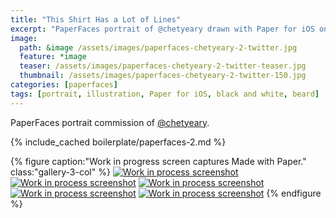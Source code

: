 ```yaml
---
title: "This Shirt Has a Lot of Lines"
excerpt: "PaperFaces portrait of @chetyeary drawn with Paper for iOS on an iPad."
image: 
  path: &image /assets/images/paperfaces-chetyeary-2-twitter.jpg 
  feature: *image
  teaser: /assets/images/paperfaces-chetyeary-2-twitter-teaser.jpg
  thumbnail: /assets/images/paperfaces-chetyeary-2-twitter-150.jpg
categories: [paperfaces]
tags: [portrait, illustration, Paper for iOS, black and white, beard]
---
```


PaperFaces portrait commission of [@chetyeary](https://twitter.com/chetyeary).

{% include_cached boilerplate/paperfaces-2.md %}

{% figure caption:"Work in progress screen captures Made with Paper." class:"gallery-3-col" %}
[![Work in process screenshot](/assets/images/paperfaces-chetyeary-2-process-1-600.jpg)](/assets/images/paperfaces-chetyeary-2-process-1-lg.jpg) [![Work in process screenshot](/assets/images/paperfaces-chetyeary-2-process-2-600.jpg)](/assets/images/paperfaces-chetyeary-2-process-2-lg.jpg) [![Work in process screenshot](/assets/images/paperfaces-chetyeary-2-process-3-600.jpg)](/assets/images/paperfaces-chetyeary-2-process-3-lg.jpg) [![Work in process screenshot](/assets/images/paperfaces-chetyeary-2-process-4-600.jpg)](/assets/images/paperfaces-chetyeary-2-process-4-lg.jpg) [![Work in process screenshot](/assets/images/paperfaces-chetyeary-2-process-5-600.jpg)](/assets/images/paperfaces-chetyeary-2-process-5-lg.jpg)
{% endfigure %}
